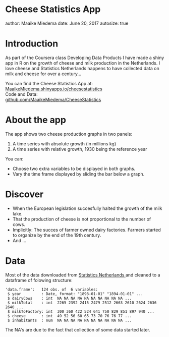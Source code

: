 Cheese Statistics App
========================================================
author: Maaike Miedema
date: June 20, 2017
autosize: true

Introduction
========================================================
As part of the Coursera class Developing Data Products I have made a shiny app in R on the growth of cheese and milk production in the Netherlands.
I love cheese and Statistics Netherlands happens to have collected data on milk and cheese for over a century...

You can find the Cheese Statistics App at:  
<a href= https://maaikemiedema.shinyapps.io/cheesestatistics>
   MaaikeMiedema.shinyapps.io/cheesestatistics </a>  
Code and Data:  
<a href= https://github.com/MaaikeMiedema/CheeseStatistics> 
   github.com/MaaikeMiedema/CheeseStatistics </a>

About the app
========================================================

The app shows two cheese production graphs in two panels:  

1. A time series with absolute growth (in millions kg)
2. A time series with relative growth, 1930 being the reference year 

You can:  

- Choose two extra variables to be displayed in both graphs.
- Vary the time frame displayed by sliding the bar below a graph.


Discover
========================================================
- When the European legislation succesfully halted the growth of the milk lake.
- That the production of cheese is not proportional to the number of cows.
- Implicitly: The succes of farmer owned dairy factories. Farmers started to organize by the end of the 19th century.
- And ...

Data
========================================================
Most of the data downloaded from <a href=http://statline.cbs.nl> Statistics Netherlands </a> and cleaned to a dataframe of folowing structure: 


```
'data.frame':	124 obs. of  6 variables:
 $ year         : Date, format: "1893-01-01" "1894-01-01" ...
 $ dairyCows    : int  NA NA NA NA NA NA NA NA NA NA ...
 $ milkTotal    : int  2265 2392 2415 2479 2512 2663 2610 2624 2636 2640 ...
 $ milkToFactory: int  300 360 422 524 641 750 829 851 897 940 ...
 $ cheese       : int  49 52 56 60 65 73 70 76 76 77 ...
 $ inhabitants  : num  NA NA NA NA NA NA NA NA NA NA ...
```
The NA's are due to the fact that collection of some data started later. 
